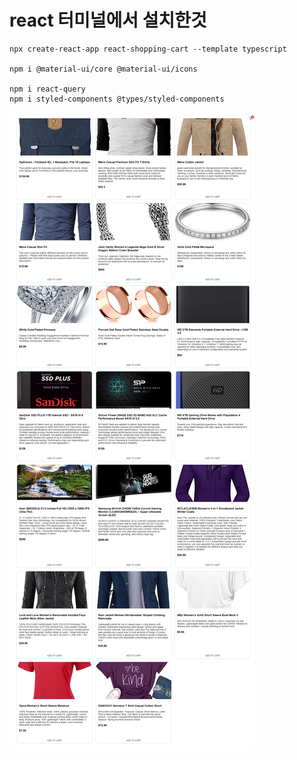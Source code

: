 # react 터미널에서 설치한것

    npx create-react-app react-shopping-cart --template typescript

    npm i @material-ui/core @material-ui/icons

    npm i react-query
    npm i styled-components @types/styled-components

[<img alt="shoppingPJ" src="https://github.com/alstjd0051/react-shopping-cart/blob/master/public/localhost_3000_.png?raw=true">](https://github.com/alstjd0051/react-shopping-cart)
